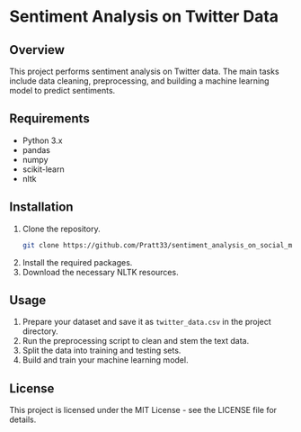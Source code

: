 # Sentiment Analysis on Twitter Data

## Overview
This project performs sentiment analysis on Twitter data. The main tasks include data cleaning, preprocessing, and building a machine learning model to predict sentiments.

## Requirements
- Python 3.x
- pandas
- numpy
- scikit-learn
- nltk

## Installation
1. Clone the repository.
   ```bash
   git clone https://github.com/Pratt33/sentiment_analysis_on_social_media.git
   ```
2. Install the required packages.
3. Download the necessary NLTK resources.

## Usage
1. Prepare your dataset and save it as `twitter_data.csv` in the project directory.
2. Run the preprocessing script to clean and stem the text data.
3. Split the data into training and testing sets.
4. Build and train your machine learning model.

## License
This project is licensed under the MIT License - see the LICENSE file for details.
